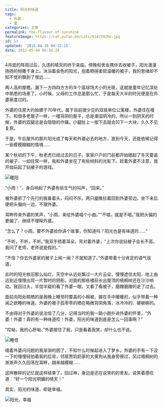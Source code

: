 ```yaml
---
title: 阳光的味道
tags:
  - 外婆
  - 爱
categories: 文章
permalink: the-flavour-of-sunshine
featureImage: https://cat.yufan.me/cats/0141592Hv.jpg
id: 53
updated: '2015-04-16 04:32:15'
date: 2012-05-04 06:34:24
---
```


4月底的阵雨过后，久违的晴天的终于来临。傍晚和舍友携伴去收被子，阳光漫漫扬扬的倾撒于身上。沐浴着金色的阳光，抱着晒得柔软温暖的被子，我的思绪却不知不觉的飘到了很远……

两人高的屋檐，漏下一方四四方方的半个篮球场大小的光斑，这就是童年记忆深处中熟悉的场景了。小时候，父母的工作总是那么忙，于是每天大半的时光便是在外婆家度过的。

<!--more-->

外婆的住房大约始建于70年代，属于目前很少见的双层单位公寓楼，外婆住在楼下。和很多老屋子一样，一楼背阴的屋子，总是潮湿阴冷的。所以一到阴天的时候，外婆的双腿总是会隐隐的作痛。小腿肚上一按下去就会凹下一大块，久久不见复原。

于是，午后屋外的那片阳光成了每天和外婆必去的地方，直到今天，还能依稀记得一些模模糊糊的情境……

某个秋初的下午，秋老虎已经过去的日子。家家户户的门前都开始晒起了冬天要盖的被子，一如往常一样，我和外婆坐在了有些倾斜的光影下。趁着外婆不注意，我开始玩起了钻被子的游戏。

![暖阳](https://cat.yufan.me/cats/014159xqg.jpg)

“小雨！”，身后响起了外婆有些生气的叫声，“回来。”

被外婆抓了个先行的我垂着头，闷闷不乐，两只腿推拉着回到外婆旁边。坐下来后便把头偏向一边，不理外婆。

耳畔传来外婆的笑声，“小雨，来给外婆唱个小曲。”“不唱，就是不唱。”我把头偏的更偏了，继续不理睬外婆。

“怎么了？小雨。要不外婆给你讲个故事，你知道吗？阳光也是有味道的……”

“不听，不听，不听。”我双手捂着耳朵，背对着外婆，“上次你说钻被子会长不高，我问了老师，老师说是假的。”

“不信？你去外婆家的被子上闻一闻？不就知道了。”外婆带着十分肯定的语气说道。

 此时的阳光依旧那么灿烂，天空中从远处飘过一大片云朵，慢慢遮住太阳，地上由远到近慢慢出现一片暂时的阴影。对面的那栋楼前长出屋顶的梧桐树还在沙沙响动。我回过头，半信半疑的看了外婆一眼，又看了看被子，磨蹭磨蹭的走了过去。

面前向阳处晾晒的是我晚上睡觉时要盖的小棉被，握在手中暖暖的，似乎带着一种闻之欲睡的味道。外婆的被子孤零零的晒在略微背阴角落，冰冷冷的、硬梆梆的。

不由得对于外婆的说法信了几分，记得当时的我一路小跑扑进外婆的怀里，“外婆！外婆！真的有一种味道哎！外婆，阳光的味道到底是怎么一回事啊？”

“哎呦，我的心肝呦。”外婆接住了我，只是看着我笑，却什么也不说。

![睡觉](https://cat.yufan.me/cats/014205hKp.jpg)

缠着外婆问问题的我渐渐的困了，不知什么时候起进入了梦乡。外婆的手有一下没一下的慢慢轻拍着我的后背，邻居贾奶奶家的大黄狗从我身旁擦过，风过梧桐树的淅淅声久久回荡在耳畔，越来越模糊……

这样散碎的记忆就这样结束了，回过神，身边是还在说笑的的舍友。说笑着感叹道：“好一个阳光明媚的晴天！”

其实，阳光的味道，即是幸福。

![阳光，幸福](https://cat.yufan.me/cats/0142058Xy.jpg)

